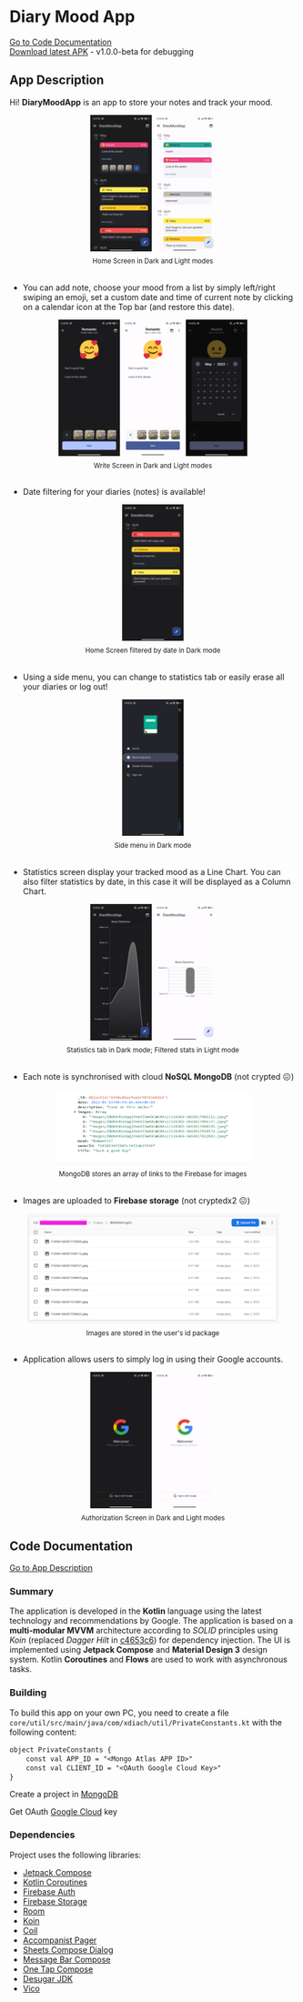 # Diary Mood App

  [Go to Code Documentation](#code-documentation)
  <br>
  [Download latest APK](https://github.com/xdiach00/DiaryMoodApp/releases/tag/v1.0.0-beta) - v1.0.0-beta for debugging

## App Description

Hi! **DiaryMoodApp** is an app to store your notes and track your mood.

<div style="text-align: center;">
  <img src="res/img/dark_theme_home_list.jpg" alt="Dark Theme Home Screen" style="height: 240px; width: 108px;"/>
   <img src="res/img/light_theme_home_list.jpg" alt="Light Theme Home Screen" style="height: 240px; width: 108px;"/>
   <br>
  <sub>Home Screen in Dark and Light modes</sub>
</div>
<br>

- You can add note, choose your mood from a list by simply left/right swiping an emoji, set a custom date and time of current note by clicking on a calendar icon at the Top bar (and restore this date).

<div style="text-align: center;">
  <img src="res/img/dark_theme_note.jpg" alt="Dark Theme Write Screen" style="height: 240px; width: 108px;"/>
  <img src="res/img/light_theme_note.jpg" alt="Light Theme Write Screen" style="height: 240px; width: 108px;"/>
  <img src="res/img/dark_theme_note_date.jpg" alt="Dark Theme Write Screen date selection" style="height: 240px; width: 108px;"/>
  <br>
  <sub>Write Screen in Dark and Light modes</sub>
</div>
<br>

- Date filtering for your diaries (notes) is available!

<div style="text-align: center;">
  <img src="res/img/dark_theme_home_sorted.jpg" alt="Dark Theme Home Screen Filtered" style="height: 240px; width: 108px;"/>
  <br>
  <sub>Home Screen filtered by date in Dark mode</sub>
</div>
<br>

- Using a side menu, you can change to statistics tab or easily erase all your diaries or log out!

<div style="text-align: center;">
  <img src="res/img/dark_theme_side_menu.jpg" alt="Dark Theme Side menu" style="height: 240px; width: 108px;"/>
  <br>
  <sub>Side menu in Dark mode</sub>
</div>
<br>

- Statistics screen display your tracked mood as a Line Chart. You can also filter statistics by date, in this case  it will be displayed as a Column Chart.

<div style="text-align: center;">
  <img src="res/img/dark_theme_home_stats.jpg" alt="Dark Theme Stats" style="height: 240px; width: 108px;"/>
  <img src="res/img/light_theme_stats_sorted.jpg" alt="Light Theme Stats filtered" style="height: 240px; width: 108px;"/>
  <br>
  <sub>Statistics tab in Dark mode; Filtered stats in Light mode</sub>
</div>
<br>

- Each note is synchronised with cloud **NoSQL MongoDB** (not crypted 😖)

<div style="text-align: center;">
  <img src="res/img/mongodb_collection.png" alt="MongoDB collection" style="height: 132px; width: 350px;"/>
  <br>
  <sub>MongoDB stores an array of links to the Firebase for images</sub>
</div>
<br>

- Images are uploaded to **Firebase storage** (not cryptedx2 😖)

<div style="text-align: center;">
  <img src="res/img/firebase_images.png" alt="Firebase images" style="height: 194px; width: 443px;"/>
  <br>
  <sub>Images are stored in the user's id package</sub>
</div>
<br>

- Application allows users to simply log in using their Google accounts.

<div style="text-align: center;">
  <img src="res/img/dark_theme_auth.jpg" alt="Dark Theme Authorization Screen" style="height: 240px; width: 108px;"/>
  <img src="res/img/light_theme_auth.jpg" alt="Light Theme Authorization Screen" style="height: 240px; width: 108px;"/>
  <br>
  <sub>Authorization Screen in Dark and Light modes</sub>
</div>


## Code Documentation
  
  [Go to App Description](#app-description)

### Summary

The application is developed in the **Kotlin** language using the latest technology and recommendations by Google. The application is based on a **multi-modular MVVM** architecture according to *SOLID* principles using *Koin* (replaced *Dagger Hilt* in [c4653c6](https://github.com/xdiach00/DiaryMoodApp/commit/c4653c68016ac7f7b65b3e58879ee2170d8194dd)) for dependency injection. The UI is implemented using **Jetpack Compose** and **Material Design 3** design system. Kotlin **Coroutines** and **Flows** are used to work with asynchronous tasks.

### Building

To build this app on your own PC, you need to create a file `core/util/src/main/java/com/xdiach/util/PrivateConstants.kt` with the following content:
```
object PrivateConstants {
    const val APP_ID = "<Mongo Atlas APP ID>"
    const val CLIENT_ID = "<OAuth Google Cloud Key>"
}
```
Create a project in [MongoDB](https://cloud.mongodb.com/)

Get OAuth [Google Cloud](https://console.cloud.google.com/apis/credentials) key

### Dependencies

Project uses the following libraries:

- [Jetpack Compose](https://developer.android.com/jetpack/compose)
- [Kotlin Coroutines](https://github.com/Kotlin/kotlinx.coroutines)
- [Firebase Auth](https://firebase.google.com/docs/auth/android/start)
- [Firebase Storage](https://firebase.google.com/docs/storage/android/start)
- [Room](https://developer.android.com/training/data-storage/room)
- [Koin](https://insert-koin.io/docs/setup/koin/)
- [Coil](https://coil-kt.github.io/coil/compose/)
- [Accompanist Pager](https://google.github.io/accompanist/pager/)
- [Sheets Compose Dialog](https://github.com/maxkeppeler/sheets-compose-dialogs)
- [Message Bar Compose](https://github.com/stevdza-san/MessageBarCompose)
- [One Tap Compose](https://github.com/stevdza-san/OneTapCompose)
- [Desugar JDK](https://github.com/google/desugar_jdk_libs)
- [Vico](https://github.com/patrykandpatrick/vico)
